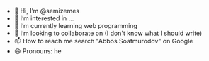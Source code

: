 - 👋 Hi, I’m @semizemes
- 👀 I’m interested in ...
- 🌱 I’m currently learning web programming
- 💞️ I’m looking to collaborate on (I don't know what I should write)
- 📫 How to reach me search "Abbos Soatmurodov" on Google
- 😄 Pronouns: he


<!---
semizemes/semizemes is a ✨ special ✨ repository because its `README.md` (this file) appears on your GitHub profile.
You can click the Preview link to take a look at your changes.
--->
